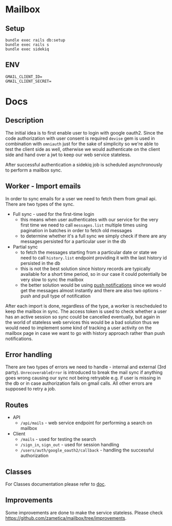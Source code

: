 # Mailbox

## Setup
```
bundle exec rails db:setup
bundle exec rails s
bundle exec sidekiq
```
## ENV
```
GMAIL_CLIENT_ID=
GMAIL_CLIENT_SECRET=
```

# Docs
## Description
The initial idea is to first enable user to login with google oauth2. Since the code authorization with user consent is required `devise` gem is used in combination with `omniauth` just for the sake of simplicity so we're able to test the client side as well, otherwise we would authenticate on the client side and hand over a jwt to keep our web service stateless.

After successful authentication a sidekiq job is scheduled asynchronously to perform a mailbox sync.

## Worker - Import emails

  In order to sync emails for a user we need to fetch them from gmail api. There are two types of the sync.
* Full sync - used for the first-time login
  - this means when user authenticates with our service for the very first time we need to call `messages.list` multiple times using pagination in batches in order to fetch old messages
  - to determine whether it's a full sync we simply check if there are any messages persisted for a particular user in the db
* Partial sync
  - to fetch the messages starting from a particular date or state we need to call `history.list` endpoint providing it with the last history id persisted in the db
  - this is not the best solution since history records are typically available for a short time period, so in our case it could potentially be very slow to sync the mailbox
  - the better solution would be using [push notifications](https://developers.google.com/gmail/api/guides/push) since we would get the messages almost instantly and there are also two options - push and pull type of notification

After each import is done, regardless of the type, a worker is rescheduled to keep the mailbox in sync. The access token is used to check whether a user has an active session so sync could be cancelled eventually, but again in the world of stateless web services this would be a bad solution thus we would need to implement some kind of tracking a user activity on the mailbox page in case we want to go with history approach rather than push notifications.

## Error handling
There are two types of errors we need to handle - internal and external (3rd party). `UnrecoverableError` is introduced to break the mail sync if anything goes wrong causing our sync not being retryable e.g. if user is missing in the db or in case authorization fails on gmail calls. All other errors are supposed to retry a job.

## Routes
* API
  - `/api/mails` - web service endpoint for performing a search on mailbox
* Client
  - `/mails` - used for testing the search
  - `/sign_in`, `sign_out` - used for session handling
  - `/users/auth/google_oauth2/callback` - handling the successful authorization

## Classes
For Classes documentation please refer to [doc](./doc/).

## Improvements
Some improvements are done to make the service stateless. 
Please check https://github.com/zametica/mailbox/tree/improvements.
